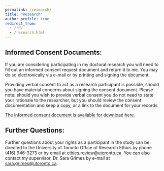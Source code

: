 ```yaml
---
permalink: /research/
title: "Research"
author_profile: true
redirect_from: 
  - /rd/
  - /research.html
---
```


## Informed Consent Documents:
If you are considering participating in my doctoral research you will need to fill out an informed consent request document and return it to me. You may do so electronically via e-mail or by printing and signing the document.

Providing verbal consent to act as a research participant is possible, should you have material concerns about signing the consent document. Please note: should you wish to provide verbal consent you do not need to state your rationale to the researcher, but you should review the consent documentation and keep a copy, or a link to the document for your records. 

[The informed consent document is available for download here.](https://adcybulski.com/files/informedconsent.pdf)

## Further Questions:
Further questions about your rights as a participant in the study can be directed to the University of Toronto Office of Research Ethics by phone (416) 946-3273 or by email at ethics.review@utoronto.ca. You can also contact my supervisor, Dr. Sara Grimes by e-mail at sara.grimes@utoronto.ca. 
